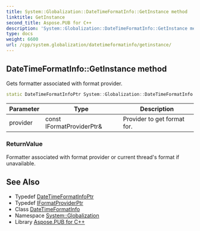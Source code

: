 ```yaml
---
title: System::Globalization::DateTimeFormatInfo::GetInstance method
linktitle: GetInstance
second_title: Aspose.PUB for C++
description: 'System::Globalization::DateTimeFormatInfo::GetInstance method. Gets formatter associated with format provider in C++.'
type: docs
weight: 6600
url: /cpp/system.globalization/datetimeformatinfo/getinstance/
---
```

## DateTimeFormatInfo::GetInstance method


Gets formatter associated with format provider.

```cpp
static DateTimeFormatInfoPtr System::Globalization::DateTimeFormatInfo::GetInstance(const IFormatProviderPtr &provider)
```


| Parameter | Type | Description |
| --- | --- | --- |
| provider | const IFormatProviderPtr\& | Provider to get format for. |

### ReturnValue

Formatter associated with format provider or current thread's format if unavailable.

## See Also

* Typedef [DateTimeFormatInfoPtr](../../datetimeformatinfoptr/)
* Typedef [IFormatProviderPtr](../../../system/iformatproviderptr/)
* Class [DateTimeFormatInfo](../)
* Namespace [System::Globalization](../../)
* Library [Aspose.PUB for C++](../../../)
